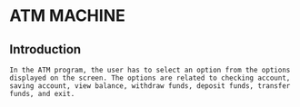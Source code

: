 # ATM MACHINE 

## Introduction
    In the ATM program, the user has to select an option from the options displayed on the screen. The options are related to checking account, saving account, view balance, withdraw funds, deposit funds, transfer funds, and exit.